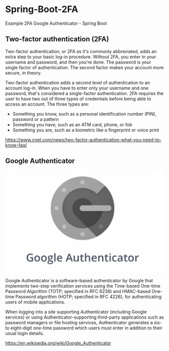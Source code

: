 # Spring-Boot-2FA
Example 2FA Google Authenticator - Spring Boot

## Two-factor authentication (2FA)
Two-factor authentication, or 2FA as it's commonly abbreviated, adds an extra step to your basic log-in procedure. Without 2FA, you enter in your username and password, and then you're done. The password is your single factor of authentication. The second factor makes your account more secure, in theory.

Two-factor authentication adds a second level of authentication to an account log-in. When you have to enter only your username and one password, that's considered a single-factor authentication. 2FA requires the user to have two out of three types of credentials before being able to access an account. The three types are:

- Something you know, such as a personal identification number (PIN), password or a pattern
- Something you have, such as an ATM card, phone, or fob
- Something you are, such as a biometric like a fingerprint or voice print

https://www.cnet.com/news/two-factor-authentication-what-you-need-to-know-faq/

## Google Authenticator

![Screenshot](/prtsc/google-authenticator.png)

Google Authenticator is a software-based authenticator by Google that implements two-step verification services using the Time-based One-time Password Algorithm (TOTP; specified in RFC 6238) and HMAC-based One-time Password algorithm (HOTP; specified in RFC 4226), for authenticating users of mobile applications.

When logging into a site supporting Authenticator (including Google services) or using Authenticator-supporting third-party applications such as password managers or file hosting services, Authenticator generates a six- to eight-digit one-time password which users must enter in addition to their usual login details.

https://en.wikipedia.org/wiki/Google_Authenticator


